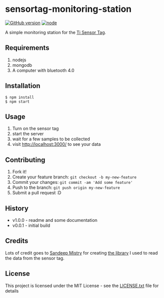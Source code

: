 # sensortag-monitoring-station

[![GitHub version](https://badge.fury.io/gh/boennemann%2Fbadges.svg)](http://badge.fury.io/gh/boennemann%2Fbadges)
[![node](https://img.shields.io/node/v/gh-badges.svg?style=flat-square)]()

A simple monitoring station for the [Ti Sensor Tag](http://www.ti.com/tool/cc2650stk). 

## Requirements
1. nodejs
2. mongodb
3. A computer with bluetooth 4.0 

## Installation

```
$ npm install
$ npm start
```

## Usage

1. Turn on the sensor tag
2. start the server
3. wait for a few samples to be collected
4. visit [http://localhost:3000/](http://localhost:3000/) to see your data

## Contributing

1. Fork it!
2. Create your feature branch: `git checkout -b my-new-feature`
3. Commit your changes: `git commit -am 'Add some feature'`
4. Push to the branch: `git push origin my-new-feature`
5. Submit a pull request :D

## History

* v1.0.0 - readme and some documentation
* v0.0.1 - initial build

## Credits

Lots of credit goes to [Sandeep Mistry](https://github.com/sandeepmistry) for creating [the library](https://github.com/sandeepmistry/node-sensortag) I used to read the data from the sensor tag.


## License

This project is licensed under the MIT License - see the [LICENSE.txt](LICENSE.txt) file for details

